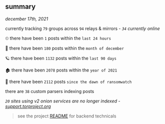 
## summary
_december 17th, 2021_

currently tracking `79` groups across `94` relays & mirrors - _`34` currently online_

⏲ there have been `1` posts within the `last 24 hours`

🦈 there have been `180` posts within the `month of december`

🪐 there have been `1132` posts within the `last 90 days`

🏚 there have been `2078` posts within the `year of 2021`

🦕 there have been `2112` posts `since the dawn of ransomwatch`

there are `38` custom parsers indexing posts

_`20` sites using v2 onion services are no longer indexed - [support.torproject.org](https://support.torproject.org/onionservices/v2-deprecation/)_

> see the project [README](https://github.com/thetanz/ransomwatch#ransomwatch--) for backend technicals
